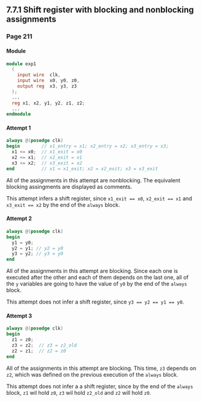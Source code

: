 7.7.1 Shift register with blocking and nonblocking assignments
--------------------------------------------------------------

### Page 211

#### Module

```verilog
module exp1
  (
    input wire  clk,
    input wire  x0, y0, z0,
    output reg  x3, y3, z3
  );
  ...
  reg x1, x2, y1, y2, z1, z2;
  ...
endmodule
```

#### Attempt 1

```verilog
always @(posedge clk)
begin        // x1_entry = x1; x2_entry = x2; x3_entry = x3;
  x1 <= x0;  // x1_exit = x0
  x2 <= x1;  // x2_exit = x1
  x3 <= x2;  // x3_exit = x2
end          // x1 = x1_exit; x2 = x2_exit; x3 = x3_exit
```

All of the assignments in this attempt are nonblocking. The equivalent blocking
assingments are displayed as comments.

This attempt infers a shift register, since `x1_exit == x0`, `x2_exit == x1` and
`x3_exit == x2` by the end of the `always` block.

#### Attempt 2

```verilog
always @(posedge clk)
begin
  y1 = y0;
  y2 = y1; // y2 = y0
  y3 = y2; // y3 = y0
end
```

All of the assignments in this attempt are blocking. Since each one is executed
after the other and each of them depends on the last one, all of the `y` 
variables are going to have the value of `y0` by the end of the `always` block.

This attempt does not infer a shift register, since `y3 == y2 == y1 == y0`.

#### Attempt 3

```verilog
always @(posedge clk)
begin
  z1 = z0;
  z3 = z2;  // z3 = z2_old
  z2 = z1;  // z2 = z0
end
```

All of the assignments in this attempt are blocking. This time, `z3` depends on
`z2`, which was defined on the previous execution of the `always` block.

This attempt does not infer a a shift register, since by the end of the `always`
block, `z1` wil hold `z0`, `z3` wil hold `z2_old` and `z2` will hold `z0`.